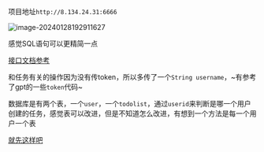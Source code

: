 项目地址`http://8.134.24.31:6666`

![image-20240128192911627](https://s2.loli.net/2024/01/28/FPHflSvNqhIe6gp.png)

感觉SQL语句可以更精简一点

[接口文档参考]("https://apifox.com/apidoc/shared-dfe01168-cd9f-4278-b88f-3e01b439ea4e")

和任务有关的操作因为没有传token，所以多传了一个`String username`，~有参考了gpt的一些`token`代码~

数据库是有两个表，一个`user`，一个`todolist`，通过`userid`来判断是哪一个用户创建的任务，感觉表可以改进，但是不知道怎么改进，有想到一个方法是每一个用户一个表



[就先这样吧]("肯定不是不想写其他的")